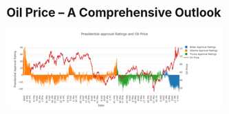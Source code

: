 # Oil Price – A Comprehensive Outlook
![](https://github.com/jlloydgsu10/Team-Project-3/blob/main/code/images/Pres_approval.png)
